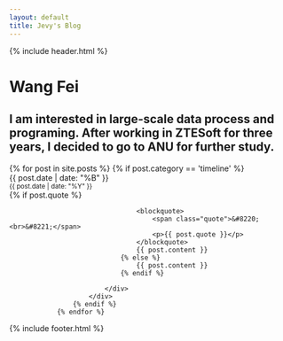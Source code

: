 ```yaml
---
layout: default
title: Jevy's Blog
---
```

<div id="header">
{% include header.html %}
</div>
<div id="timeline">
<div id="aboutme">
<h1>Wang Fei</h1>
<h2>I am interested in large-scale data process and programing. After working in ZTESoft for three years,
I decided to go to ANU for further study. </h2>
</div>
				{% for post in site.posts %}
					{% if post.category == 'timeline' %}
					    <div class="post__timeline {{ post.tags | join:' ' }}">
					    	<div class="timeline__meta">
								<time datetime="{{ post.date }}">
									{{ post.date | date: "%B" }}<br/><small>{{ post.date | date: "%Y" }}</small>
								</time>	
							</div>
							<div class="timeline__body">
								{% if post.quote %}
									
									<blockquote>
										<span class="quote">&#8220;<br>&#8221;</span>
										<p>{{ post.quote }}</p>
									</blockquote>
									{{ post.content }}
								{% else %}
									{{ post.content }}
								{% endif %}
							    
							</div>
					    </div>
					{% endif %}
				{% endfor %}

	
</div>
<div id="footer">
{% include footer.html %}
</div>
